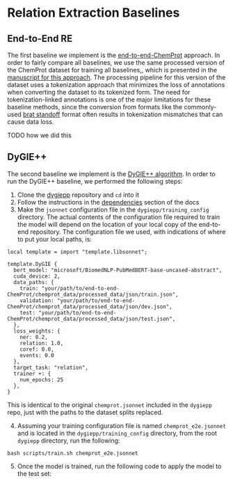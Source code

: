 # Relation Extraction Baselines

## End-to-End RE
The first baseline we implement is the [end-to-end-ChemProt]() approach.  In order to fairly compare all baselines, we use the same processed version of the ChemProt dataset for training all baselines,, which is presented in the [manuscript for this approach](https://arxiv.org/pdf/2304.01344.pdf). The processing pipeline for this version of the dataset uses a tokenization approach that minimizes the loss of annotations when converting the dataset to its tokenized form. The need for tokenization-linked annotations is one of the major limitations for these baseline methods, since the conversion from formats like the commonly-used [brat standoff](https://brat.nlplab.org/standoff.html) format often results in tokenization mismatches that can cause data loss.

TODO how we did this

## DyGIE++
The second baseline we implement is the [DyGIE++ algorithm](https://www.semanticscholar.org/reader/fac2368c2ec81ef82fd168d49a0def2f8d1ec7d8). In order to run the DyGIE++ baseline, we performed the following steps:

1. Clone the [dygiepp](https://github.com/dwadden/dygiepp/) repository and `cd` into it
2. Follow the instructions in the [dependencies](https://github.com/dwadden/dygiepp/tree/master#dependencies) section of the docs
3. Make the `jsonnet` configuration file in the `dygiepp/training_config` directory. The actual contents of the configuration file required to train the model will depend on the location of your local copy of the end-to-end repository. The configuration file we used, with indications of where to put your local paths, is:

```
local template = import "template.libsonnet";
 
template.DyGIE {
  bert_model: "microsoft/BiomedNLP-PubMedBERT-base-uncased-abstract",
  cuda_device: 2,
  data_paths: {
    train: "your/path/to/end-to-end-ChemProt/chemprot_data/processed_data/json/train.json",
    validation: "your/path/to/end-to-end-ChemProt/chemprot_data/processed_data/json/dev.json",
    test: "your/path/to/end-to-end-ChemProt/chemprot_data/processed_data/json/test.json",
  },
  loss_weights: {
    ner: 0.2,
    relation: 1.0,
    coref: 0.0,
    events: 0.0
  },
  target_task: "relation",
  trainer +: {
    num_epochs: 25
  },
}
``` 
This is identical to the original `chemprot.jsonnet` included in the `dygiepp` repo, just with the paths to the dataset splits replaced.

4. Assuming your training configuration file is named `chemprot_e2e.jsonnet` and is located in the `dygiepp/training_config` directory, from the root `dygiepp` directory, run the following:

```
bash scripts/train.sh chemprot_e2e.jsonnet
```

5. Once the model is trained, run the following code to apply the model to the test set:
